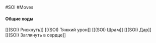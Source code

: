 #SOI #Moves 

#### Общие ходы
[[(SOI) Рискнуть]]
[[(SOI) Тяжкий урон]]
[[(SOI) Шрам]]
[[(SOI) Дар]]
[[(SOI) Заглянуть в сердце]]

